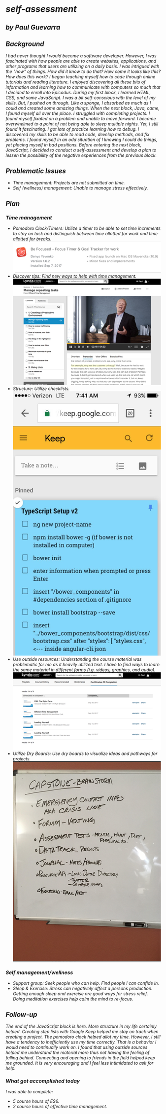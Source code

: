 # _self-assessment_
## _by Paul Guevarra_
## _Background_
_I had never thought I would become a software developer. However, I was fascinated with how people are able to create websites, applications, and other programs that users are utilizing on a daily basis._
_I was intrigued with the "how" of things. How did it know to do that? How come it looks like this? How does this work?_
_I began teaching myself how to code through online tutorials and reading literature. I enjoyed discovering all these bits of information and learning how to communicate with computers so much that I decided to enroll into Epicodus._
_During my first block, I learned HTML, CSS, and some JavaScript. I was a bit self-conscious with the level of my skills. But, I pushed on through. Like a sponge, I absorbed as much as I could and created some amazing things._
_When the next block, Java, came, I found myself all over the place. I struggled with completing projects. I found myself fixated on a problem and unable to move forward. I became overwhelmed to a point of not being able to sleep multiple nights. Yet, I still found it fascinating. I got lots of practice learning how to debug. I discovered my skills to be able to read code, develop methods, and fix problems. I found myself in an odd situation of I knowing I could do things, yet placing myself in bad positions._
_Before entering the next block, JavaScript, I decided to conduct a self-assessment and develop a plan to lessen the possibility of the negative experiences from the previous block._

## _Problematic Issues_
* _Time management: Projects are not submitted on time._
* _Self (wellness) management: Unable to manage stress effectively._

## _Plan_
### _Time management_
* _Pomodoro Clock/Timers: Utilize a timer to be able to set time increments to stay on task and distinguish between time allotted for work and time allotted for breaks._
![alt text](img/pomodoro-clock.png "Search Page")
* _Discover tips: Find new ways to help with time management._
![alt text](img/time-management-class.png "Time Management Course")
* _Structure: Utilize checklists._
![alt text](img/google-keep.png "Google Keep")
* _Use outside resources: Understanding the course material was problematic for me as it heavily utilized text. I have to find ways to learn the same material in different forms (i.g. videos, graphics, and audio)._
![alt text](img/lynda-course-completion.png "Lynda.com")
* _Utilize Dry Boards: Use dry boards to visualize ideas and pathways for projects._
![alt text](img/dry-board.png "Dry Board")


### _Self management/wellness_
* _Support group: Seek people who can help. Find people I can confide in._
* _Sleep & Exercise: Stress can negatively affect a persons production. Getting enough sleep and exercise are good ways for stress relief. Doing meditation exercises help calm the mind to re-focus._

## _Follow-up_
_The end of the JavaScript block is here. More structure in my life certainly helped. Creating step lists with Google Keep helped me stay on track when creating a project. The pomodoro clock helped allot my time. However, I still have a tendency to inefficiently use my time correctly. That is a behavior I would need to continually work on. I found that using outside sources helped me understand the material more thus not having the feeling of falling behind._
_Connecting and opening to friends in the field helped keep me grounded. It is very encouraging and I feel less intimidated to ask for help._

### _What got accomplished today_
_I was able to complete:_
* _5 course hours of ES6._
* _2 course hours of effective time management._
